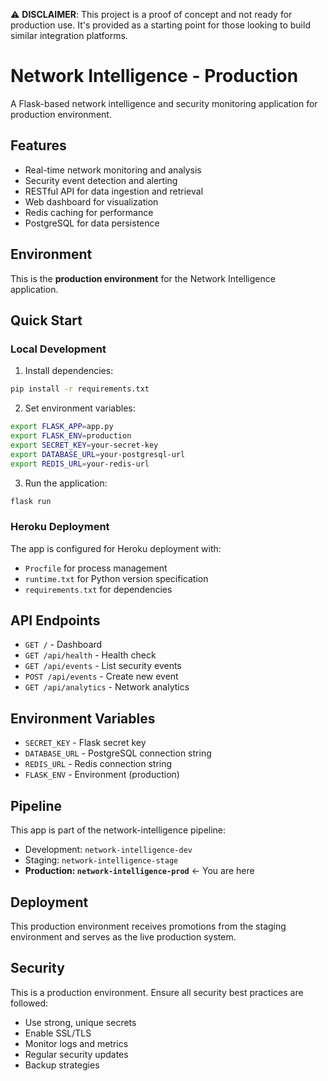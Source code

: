 ⚠️ **DISCLAIMER**: This project is a proof of concept and not ready for production use. It's provided as a starting point for those looking to build similar integration platforms.

# Network Intelligence - Production

A Flask-based network intelligence and security monitoring application for production environment.

## Features

- Real-time network monitoring and analysis
- Security event detection and alerting
- RESTful API for data ingestion and retrieval
- Web dashboard for visualization
- Redis caching for performance
- PostgreSQL for data persistence

## Environment

This is the **production environment** for the Network Intelligence application.

## Quick Start

### Local Development

1. Install dependencies:
```bash
pip install -r requirements.txt
```

2. Set environment variables:
```bash
export FLASK_APP=app.py
export FLASK_ENV=production
export SECRET_KEY=your-secret-key
export DATABASE_URL=your-postgresql-url
export REDIS_URL=your-redis-url
```

3. Run the application:
```bash
flask run
```

### Heroku Deployment

The app is configured for Heroku deployment with:
- `Procfile` for process management
- `runtime.txt` for Python version specification
- `requirements.txt` for dependencies

## API Endpoints

- `GET /` - Dashboard
- `GET /api/health` - Health check
- `GET /api/events` - List security events
- `POST /api/events` - Create new event
- `GET /api/analytics` - Network analytics

## Environment Variables

- `SECRET_KEY` - Flask secret key
- `DATABASE_URL` - PostgreSQL connection string
- `REDIS_URL` - Redis connection string
- `FLASK_ENV` - Environment (production)

## Pipeline

This app is part of the network-intelligence pipeline:
- Development: `network-intelligence-dev`
- Staging: `network-intelligence-stage`
- **Production: `network-intelligence-prod`** ← You are here

## Deployment

This production environment receives promotions from the staging environment and serves as the live production system.

## Security

This is a production environment. Ensure all security best practices are followed:
- Use strong, unique secrets
- Enable SSL/TLS
- Monitor logs and metrics
- Regular security updates
- Backup strategies 